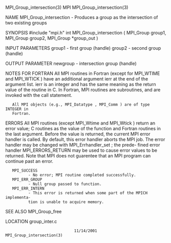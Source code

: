 MPI_Group_intersection(3)             MPI            MPI_Group_intersection(3)



NAME
       MPI_Group_intersection  -   Produces a group as the intersection of two
       existing groups

SYNOPSIS
       #include "mpi.h"
       int MPI_Group_intersection ( MPI_Group group1, MPI_Group group2,
                                  MPI_Group *group_out )

INPUT PARAMETERS
       group1 - first group (handle)
       group2 - second group (handle)


OUTPUT PARAMETER
       newgroup
              - intersection group (handle)


NOTES FOR FORTRAN
       All MPI routines in Fortran (except for MPI_WTIME and MPI_WTICK )  have
       an  additional  argument ierr at the end of the argument list.  ierr is
       an integer and has the same meaning as the return value of the  routine
       in  C.   In Fortran, MPI routines are subroutines, and are invoked with
       the call statement.

       All MPI objects (e.g., MPI_Datatype , MPI_Comm ) are of type INTEGER in
       Fortran.


ERRORS
       All  MPI  routines  (except  MPI_Wtime  and MPI_Wtick ) return an error
       value; C routines as the value of the function and Fortran routines  in
       the last argument.  Before the value is returned, the current MPI error
       handler is called.  By default, this error handler aborts the MPI  job.
       The  error  handler may be changed with MPI_Errhandler_set ; the prede-
       fined error handler MPI_ERRORS_RETURN may be used to cause error values
       to  be  returned.  Note that MPI does not guarentee that an MPI program
       can continue past an error.

       MPI_SUCCESS
              - No error; MPI routine completed successfully.
       MPI_ERR_GROUP
              - Null group passed to function.
       MPI_ERR_INTERN
              - This error is returned when some part of the MPICH implementa-
              tion is unable to acquire memory.


SEE ALSO
       MPI_Group_free

LOCATION
       group_inter.c



                                  11/14/2001         MPI_Group_intersection(3)
